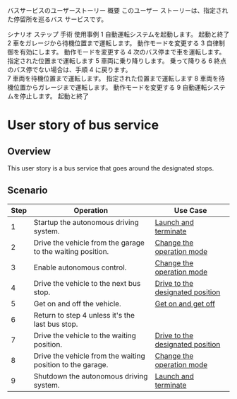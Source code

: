 バスサービスのユーザーストーリー
概要
このユーザー ストーリーは、指定された停留所を巡るバス サービスです。

シナリオ
ステップ	手術	使用事例
1	自動運転システムを起動します。	起動と終了
2	車をガレージから待機位置まで運転します。	動作モードを変更する
3	自律制御を有効にします。	動作モードを変更する
4	次のバス停まで車を運転します。	指定された位置まで運転します
5	車両に乗り降りします。	乗って降りる
6	終点のバス停でない場合は、手順 4 に戻ります。	
7	車両を待機位置まで運転します。	指定された位置まで運転します
8	車両を待機位置からガレージまで運転します。	動作モードを変更する
9	自動運転システムを停止します。	起動と終了
# User story of bus service

## Overview

This user story is a bus service that goes around the designated stops.

## Scenario

| Step | Operation                                                  | Use Case                                                                      |
| ---- | ---------------------------------------------------------- | ----------------------------------------------------------------------------- |
| 1    | Startup the autonomous driving system.                     | [Launch and terminate](../use-cases/launch-terminate.md)                      |
| 2    | Drive the vehicle from the garage to the waiting position. | [Change the operation mode](../use-cases/change-operation-mode.md)            |
| 3    | Enable autonomous control.                                 | [Change the operation mode](../use-cases/change-operation-mode.md)            |
| 4    | Drive the vehicle to the next bus stop.                    | [Drive to the designated position](../use-cases/drive-designated-position.md) |
| 5    | Get on and off the vehicle.                                | [Get on and get off](../use-cases/get-on-off.md)                              |
| 6    | Return to step 4 unless it's the last bus stop.            |                                                                               |
| 7    | Drive the vehicle to the waiting position.                 | [Drive to the designated position](../use-cases/drive-designated-position.md) |
| 8    | Drive the vehicle from the waiting position to the garage. | [Change the operation mode](../use-cases/change-operation-mode.md)            |
| 9    | Shutdown the autonomous driving system.                    | [Launch and terminate](../use-cases/launch-terminate.md)                      |
